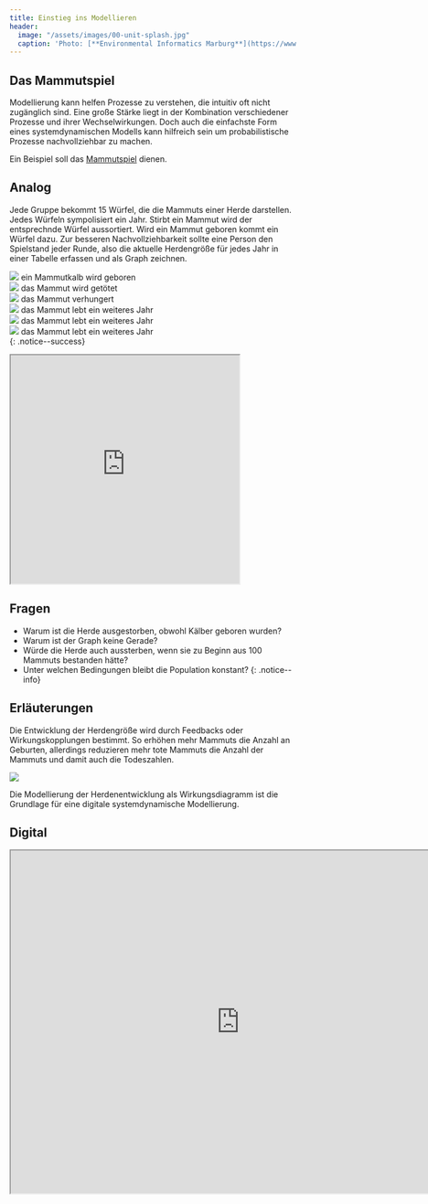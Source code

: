```yaml
---
title: Einstieg ins Modellieren
header:
  image: "/assets/images/00-unit-splash.jpg"
  caption: 'Photo: [**Environmental Informatics Marburg**](https://www.flickr.com/environmentalinformatics-marburg/)'
---
```


## Das Mammutspiel 
Modellierung kann helfen Prozesse zu verstehen, die intuitiv oft nicht zugänglich sind. Eine große Stärke liegt in der Kombination verschiedener Prozesse und ihrer Wechselwirkungen. Doch auch die einfachste Form eines systemdynamischen Modells kann hilfreich sein um probabilistische Prozesse nachvollziehbar zu machen.

Ein Beispiel soll das [Mammutspiel](http://static.clexchange.org/ftp/documents/x-curricular/CC2010-11Shape3MammothGameSF.pdf) dienen. 

## Analog
Jede Gruppe bekommt 15 Würfel, die die Mammuts einer Herde darstellen. Jedes Würfeln sympolisiert ein Jahr. Stirbt ein Mammut wird der entsprechnde Würfel aussortiert. Wird ein Mammut geboren kommt ein Würfel dazu. Zur besseren Nachvollziehbarkeit sollte eine Person den Spielstand jeder Runde, also die aktuelle Herdengröße für jedes Jahr in einer Tabelle erfassen und als Graph zeichnen.   



<img src="../assets/images/dice-one.png"> ein Mammutkalb wird geboren<br>
<img src="../assets/images/dice-two.png"> das Mammut wird getötet<br>
<img src="../assets/images/dice-three.png"> das Mammut verhungert<br>
<img src="../assets/images/dice-four.png"> das Mammut lebt ein weiteres Jahr<br>
<img src="../assets/images/dice-five.png"> das Mammut lebt ein weiteres Jahr<br>
<img src="../assets/images/dice-six.png"> das Mammut lebt ein weiteres Jahr<br>
{: .notice--success}


<iframe src="https://openprocessing.org/sketch/100534/embed/" width="400" height="400"></iframe>

## Fragen

* Warum ist die Herde ausgestorben, obwohl Kälber geboren wurden?<br>
* Warum ist der Graph keine Gerade?<br>
* Würde die Herde auch aussterben, wenn sie zu Beginn aus 100 Mammuts bestanden hätte?<br>
* Unter welchen Bedingungen bleibt die Population konstant?
{: .notice--info}


## Erläuterungen

Die Entwicklung der Herdengröße wird durch Feedbacks oder Wirkungskopplungen bestimmt. So erhöhen mehr Mammuts die Anzahl an Geburten, allerdings reduzieren mehr tote Mammuts die Anzahl der Mammuts und damit auch die Todeszahlen.

  <img src="../assets/images/Feedbackloop.png">

Die Modellierung der Herdenentwicklung als Wirkungsdiagramm ist die Grundlage für eine digitale systemdynamische Modellierung. 

## Digital
<iframe src="https://insightmaker.com/insight/7GjbYKkATFtF9ekSXNeyAj/embed?topBar=1&sideBar=1&zoom=1" title="Embedded model" width="800" height="600"></iframe>







